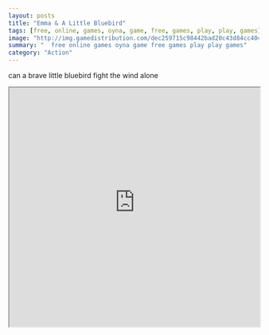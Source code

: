 ```yaml
---
layout: posts
title: "Emma & A Little Bluebird"
tags: [free, online, games, oyna, game, free, games, play, play, games]
image: "http://img.gamedistribution.com/dec259715c98442bad20c43d84cc404e.jpg"
summary: "  free online games oyna game free games play play games"
category: "Action"
---
```


can a brave little bluebird fight the wind alone

<iframe width="100%" height="480px;" src="http://flash.gamedistribution.com?game=dec259715c98442bad20c43d84cc404e"></iframe>